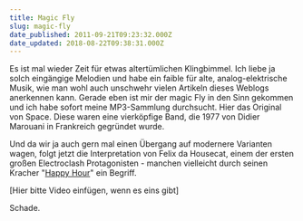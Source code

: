 ```yaml
---
title: Magic Fly
slug: magic-fly
date_published: 2011-09-21T09:23:32.000Z
date_updated: 2018-08-22T09:38:31.000Z
---
```


Es ist mal wieder Zeit für etwas altertümlichen Klingbimmel. Ich liebe ja solch eingängige Melodien und habe ein faible für alte, analog-elektrische Musik, wie man wohl auch unschwehr vielen Artikeln dieses Weblogs anerkennen kann. Gerade eben ist mir der magic Fly in den Sinn gekommen und ich habe sofort meine MP3-Sammlung durchsucht. Hier das Original von Space. Diese waren eine vierköpfige Band, die 1977 von Didier Marouani in Frankreich gegründet wurde. 

Und da wir ja auch gern mal einen Übergang auf modernere Varianten wagen, folgt jetzt die Interpretation von Felix da Housecat, einem der ersten großen Electroclash Protagonisten - manchen vielleicht durch seinen Kracher "[Happy Hour](http://www.youtube.com/watch?v=Z24BvZjyqOY)" ein Begriff.

[Hier bitte Video einfügen, wenn es eins gibt]

Schade.
